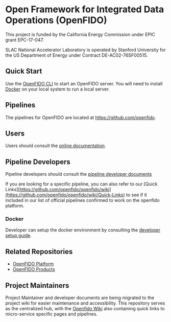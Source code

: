 # Open Framework for Integrated Data Operations (OpenFIDO)

This project is funded by the California Energy Commission under EPIC grant EPC-17-047.

SLAC National Accelerator Laboratory is operated by Stanford University for the US Department of Energy under Contract DE-AC02-76SF00515.

## Quick Start

Use the [OpenFIDO CLI](https://github.com/openfido/cli) to start an OpenFIDO server.  You will need to install [Docker](https://www.docker.com/) on your local system to run a local server.

## Pipelines

The pipelines for OpenFIDO are located at https://github.com/openfido.

## Users

Users should consult the [online documentation](http://help.openfido.org/).

## Pipeline Developers

Pipeline developers should consult the [pipeline developer documents](http://help.openfido.org/_page.html?owner=slacgismo&project=openfido&branch=master&folder=/Pipeline%20Developer&doc=/Pipeline%20Developer/How%20to%20create%20an%20OpenFIDO%20Pipeline.md)

If you are looking for a specific pipeline, you can also refer to our [Quick Links][https://github.com/openfido/openfido/wiki](https://github.com/openfido/openfido/wiki/Quick-Links) to see if it included in our list of official pipelines confirmed to work on the openfido platform.

### Docker

Developer can setup the docker environment by consulting the [developer setup guide](http://help.openfido.org/_page.html?owner=slacgismo&project=openfido&branch=master&folder=/Getting%20Started&doc=/Getting%20Started/Developer%20Setup.md).

## Related Repositories

* [OpenFIDO Platform](https://github.com/slacgismo?q=openfido&type=all&language=&sort=)
* [OpenFIDO Products](https://source.openfido.org/)

## Project Maintainers

Project Maintainer and developer documents are being migrated to the project wiki for easier maintenance and accessibility. This repository serves as the centralized hub, with the [Openfido Wiki](https://github.com/openfido/openfido/wiki) also containing quick links to micro-service specific pages and pipelines.
